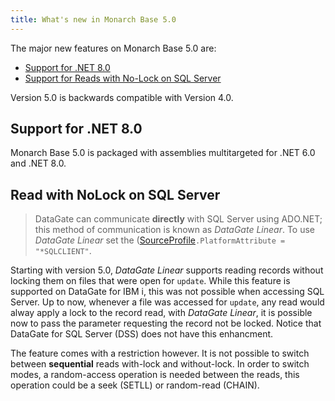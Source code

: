 ```yaml
---
title: What's new in Monarch Base 5.0
---
```


The major new features on Monarch Base 5.0 are:
 * [Support for .NET 8.0](#support-for-net-80)
 * [Support for Reads with No-Lock on SQL Server](#read-with-nolock-on-sql-server)

Version 5.0 is backwards compatible with Version 4.0.


## Support for .NET 8.0
Monarch Base 5.0 is packaged with assemblies multitargeted for .NET 6.0 and .NET 8.0. 


## Read with NoLock on SQL Server
> DataGate can communicate **directly** with SQL Server using ADO.NET; this method of communication is known as _DataGate Linear_. To use _DataGate Linear_ set the ([SourceProfile](/reference/datagate/datagate-providers/source-profile.html)`.PlatformAttribute = "*SQLCLIENT"`.

Starting with version 5.0, _DataGate Linear_ supports reading records without locking them on files that were open for `update`. While this feature is supported on DataGate for IBM i, this was not possible when accessing SQL Server. Up to now, whenever a file was accessed for `update`, any read would alway apply a lock to the record read, with _DataGate Linear_, it is possible now to pass the parameter requesting the record not be locked. Notice that  DataGate for SQL Server (DSS) does not have this enhancment.

The feature comes with a restriction however.  It is not possible to switch between **sequential** reads with-lock and without-lock. In order to switch modes, a random-access operation is needed between the reads, this operation could be a seek (SETLL) or random-read (CHAIN).




